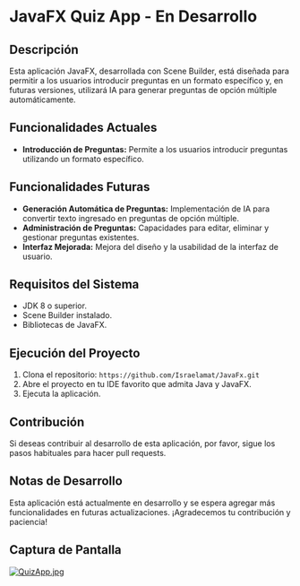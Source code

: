 # JavaFX Quiz App - En Desarrollo

## Descripción
Esta aplicación JavaFX, desarrollada con Scene Builder, está diseñada para permitir a los usuarios introducir preguntas en un formato específico y, en futuras versiones, utilizará IA para generar preguntas de opción múltiple automáticamente.

## Funcionalidades Actuales

- **Introducción de Preguntas:** Permite a los usuarios introducir preguntas utilizando un formato específico.

## Funcionalidades Futuras

- **Generación Automática de Preguntas:** Implementación de IA para convertir texto ingresado en preguntas de opción múltiple.
- **Administración de Preguntas:** Capacidades para editar, eliminar y gestionar preguntas existentes.
- **Interfaz Mejorada:** Mejora del diseño y la usabilidad de la interfaz de usuario.

## Requisitos del Sistema

- JDK 8 o superior.
- Scene Builder instalado.
- Bibliotecas de JavaFX.

## Ejecución del Proyecto

1. Clona el repositorio: `https://github.com/Israelamat/JavaFx.git`
2. Abre el proyecto en tu IDE favorito que admita Java y JavaFX.
3. Ejecuta la aplicación.

## Contribución

Si deseas contribuir al desarrollo de esta aplicación, por favor, sigue los pasos habituales para hacer pull requests.

## Notas de Desarrollo

Esta aplicación está actualmente en desarrollo y se espera agregar más funcionalidades en futuras actualizaciones. ¡Agradecemos tu contribución y paciencia!

## Captura de Pantalla

[![QuizApp.jpg](https://i.postimg.cc/HLsgPcKy/QuizApp.jpg)](https://postimg.cc/mPqJPDTL)
